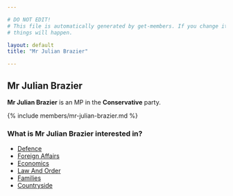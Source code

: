 ```yaml
---

# DO NOT EDIT!
# This file is automatically generated by get-members. If you change it, bad
# things will happen.

layout: default
title: "Mr Julian Brazier"

---
```


## Mr Julian Brazier

**Mr Julian Brazier** is an MP in the **Conservative** party.

{% include members/mr-julian-brazier.md %}

### What is Mr Julian Brazier interested in?


* [Defence](/interests/defence.html)
* [Foreign Affairs](/interests/foreign-affairs.html)
* [Economics](/interests/economics.html)
* [Law And Order](/interests/law-and-order.html)
* [Families](/interests/families.html)
* [Countryside](/interests/countryside.html)
